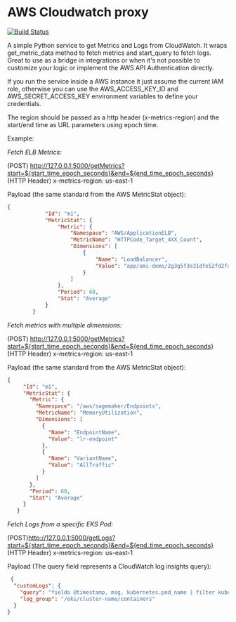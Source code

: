 # AWS Cloudwatch proxy

[![Build Status](https://cloud.drone.io/api/badges/luisredda/aws-cloudwatch-proxy/status.svg)](https://cloud.drone.io/luisredda/aws-cloudwatch-proxy)

A simple Python service to get Metrics and Logs from CloudWatch. It wraps get_metric_data method to fetch metrics and start_query to fetch logs. Great to use as a bridge in integrations or when it's not possible to customize your logic or implement the AWS API Authentication directly.

If you run the service inside a AWS instance it just assume the current IAM role, otherwise you can use the AWS_ACCESS_KEY_ID and AWS_SECRET_ACCESS_KEY environment variables to define your credentials.

The region should be passed as a http header (x-metrics-region) and the start/end time as URL parameters using epoch time.

Example: 

*Fetch ELB Metrics:*

(POST) http://127.0.0.1:5000/getMetrics?start=${start_time_epoch_seconds}&end=${end_time_epoch_seconds}
(HTTP Header) x-metrics-region: us-east-1
 
Payload (the same standard from the AWS MetricStat object):
```json
{
            "Id": "m1",
            "MetricStat": {
                "Metric": {
                    "Namespace": "AWS/ApplicationELB",
                    "MetricName": "HTTPCode_Target_4XX_Count",
                    "Dimensions": [
                        {
                            "Name": "LoadBalancer",
                            "Value": "app/ami-demo/2g3g5f3e31dfe52fd2fdf3e2"
                        }
                    ]
                },
                "Period": 60,
                "Stat": "Average"
            }
        }
  ```
        
 *Fetch metrics with multiple dimensions:*
 
 (POST) http://127.0.0.1:5000/getMetrics?start=${start_time_epoch_seconds}&end=${end_time_epoch_seconds}
 (HTTP Header) x-metrics-region: us-east-1
 
 Payload (the same standard from the AWS MetricStat object):
 
 ```json
 {
      "Id": "m1",
      "MetricStat": {
        "Metric": {
          "Namespace": "/aws/sagemaker/Endpoints",
          "MetricName": "MemoryUtilization",
          "Dimensions": [
            {
              "Name": "EndpointName",
              "Value": "lr-endpoint"
            },
            {
              "Name": "VariantName",
              "Value": "AllTraffic"
            }
          ]
        },
        "Period": 60,
        "Stat": "Average"
      }
    }
```    
          
 *Fetch Logs from a specific EKS Pod:*

(POST)http://127.0.0.1:5000/getLogs?start=${start_time_epoch_seconds}&end=${end_time_epoch_seconds}
(HTTP Header) x-metrics-region: us-east-1

Payload (The query field represents a CloudWatch log insights query): 

```json
 {
  "customLogs": {
    "query": "fields @timestamp, msg, kubernetes.pod_name | filter kubernetes.pod_name = '${host}'",
    "log_group": "/eks/cluster-name/containers"
  }
}
```
 
    
